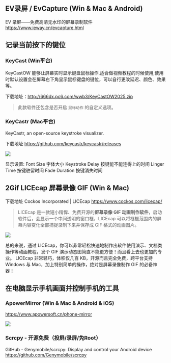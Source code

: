 ## EV录屏 / EvCapture (Win & Mac & Android)

EV 录屏——免费高清无水印的屏幕录制软件
<https://www.ieway.cn/evcapture.html>

## 记录当前按下的键位

### KeyCast (Win平台)

KeyCastOW 能够让屏幕实时显示键盘鼠标操作,适合做视频教程的时候使用,使用时默认设置会在屏幕右下角显示鼠标键盘的键位，可以自行更改延迟、颜色、效果等。

下载地址：<http://666dx.pc6.com/wwb3/KeyCastOW2025.zip>

> 此款软件还包含是否开启 `鼠标动作` 的自定义选项。

### KeyCastr (Mac平台)

KeyCastr, an open-source keystroke visualizer.

下载地址 https://github.com/keycastr/keycastr/releases

![](https://upload-images.jianshu.io/upload_images/1662509-2b40a33d90db9af6.png?imageMogr2/auto-orient/strip%7CimageView2/2/w/1240)

显示设置:
Font Size 字体大小
Keystroke Delay 按键能不能连得上的时间
Linger Time 按键驻留时间
Fade Duration 按键消失时间

## 2Gif LICEcap 屏幕录像 GIF (Win & Mac)

下载地址
Cockos Incorporated | LICEcap <https://www.cockos.com/licecap/>

> LICEcap 是一款短小精悍、免费开源的**屏幕录像 GIF 动画制作软件**，启动软件后，会显示一个中间透明的窗口框，LICEcap 可以将框框范围内的屏幕内容变化全部捕捉录制下来并保存成 GIF 格式的动画图片。

![](http://upload-images.jianshu.io/upload_images/1662509-384bae242af247db.png?imageMogr2/auto-orient/strip%7CimageView2/2/w/1240)

总的来说，通过 LICEcap，你可以非常轻松快速地制作出软件使用演示、文档类操作等动画教程，发个 GIF 演示动态图简直不能更方便！而且看上去也更加的专业。
LICEcap 非常轻巧，体积仅几百 KB，开源而且完全免费，跨平台支持 Windows 与 Mac，加上特别简单的操作，绝对是屏幕录像制作 GIF 的必备神器！

## 在电脑显示手机画面并控制手机的工具

### ApowerMirror (Win & Mac & Android & iOS)

https://www.apowersoft.cn/phone-mirror

![](https://upload-images.jianshu.io/upload_images/1662509-59cc181f6bc97f06.png?imageMogr2/auto-orient/strip%7CimageView2/2/w/1240)

### Scrcpy - 开源免费（投屏/录屏/免Root）

GitHub - Genymobile/scrcpy: Display and control your Android device <https://github.com/Genymobile/scrcpy>
